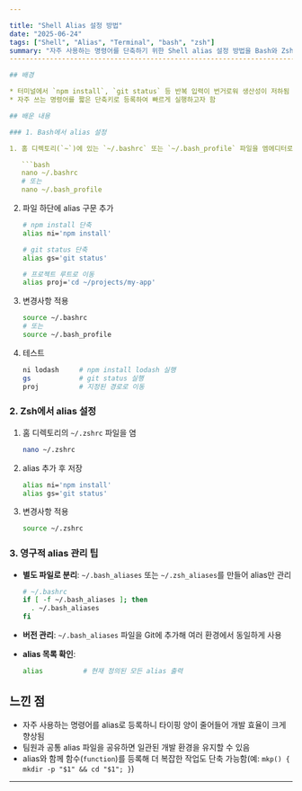 ```yaml
---

title: "Shell Alias 설정 방법"
date: "2025-06-24"
tags: ["Shell", "Alias", "Terminal", "bash", "zsh"]
summary: "자주 사용하는 명령어를 단축하기 위한 Shell alias 설정 방법을 Bash와 Zsh 환경에서 정리합니다."
------------------------------------------------------------------------

## 배경

* 터미널에서 `npm install`, `git status` 등 반복 입력이 번거로워 생산성이 저하됨
* 자주 쓰는 명령어를 짧은 단축키로 등록하여 빠르게 실행하고자 함

## 배운 내용

### 1. Bash에서 alias 설정

1. 홈 디렉토리(`~`)에 있는 `~/.bashrc` 또는 `~/.bash_profile` 파일을 엠에디터로 열기

   ```bash
   nano ~/.bashrc
   # 또는
   nano ~/.bash_profile
   ```
2. 파일 하단에 alias 구문 추가

   ```bash
   # npm install 단축
   alias ni='npm install'

   # git status 단축
   alias gs='git status'

   # 프로젝트 루트로 이동
   alias proj='cd ~/projects/my-app'
   ```
3. 변경사항 적용

   ```bash
   source ~/.bashrc
   # 또는
   source ~/.bash_profile
   ```
4. 테스트

   ```bash
   ni lodash     # npm install lodash 실행
   gs            # git status 실행
   proj          # 지정된 경로로 이동
   ```

### 2. Zsh에서 alias 설정

1. 홈 디렉토리의 `~/.zshrc` 파일을 염

   ```bash
   nano ~/.zshrc
   ```
2. alias 추가 후 저장

   ```bash
   alias ni='npm install'
   alias gs='git status'
   ```
3. 변경사항 적용

   ```bash
   source ~/.zshrc
   ```

### 3. 영구적 alias 관리 팁

* **별도 파일로 분리**: `~/.bash_aliases` 또는 `~/.zsh_aliases`를 만들어 alias만 관리

  ```bash
  # ~/.bashrc
  if [ -f ~/.bash_aliases ]; then
    . ~/.bash_aliases
  fi
  ```
* **버전 관리**: `~/.bash_aliases` 파일을 Git에 추가해 여러 환경에서 동일하게 사용
* **alias 목록 확인**:

  ```bash
  alias          # 현재 정의된 모든 alias 출력
  ```

## 느낀 점

* 자주 사용하는 명령어를 alias로 등록하니 타이핑 양이 줄어들어 개발 효율이 크게 향상됨
* 팀원과 공통 alias 파일을 공유하면 일관된 개발 환경을 유지할 수 있음
* alias와 함께 함수(`function`)를 등록해 더 복잡한 작업도 단축 가능함(예: `mkp() { mkdir -p "$1" && cd "$1"; }`)

---
```

